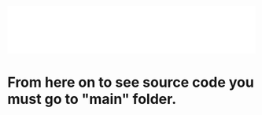 <div align="center">
    <img src="main/resources/readme_resources/full-glitch-navigation-src.svg" alt="css-in-readme">
</div>

# From here on to see source code you must go to "main" folder. <br>

